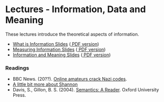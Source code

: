 Lectures - Information, Data and Meaning
========================================

These lectures introduce the theoretical aspects of information. 

- <a target="_blank" href="information.html" file="html"> What is Information Slides</a> (<a href="information.pdf" file="print"> PDF version</a>)
- <a target="_blank" href="theory.html" file="html"> Measuring Information Slides</a> (<a href="theory.pdf" file="print"> PDF version</a>)
- <a target="_blank" href="meaning.html" file="html"> Information and Meaning Slides</a>  (<a href="meaning.pdf" file="print"> PDF version</a>)

### Readings
- BBC News. (20??). [Online amateurs crack Nazi codes](http://news.bbc.co.uk/2/hi/technology/4763854.stm).
- [A little bit more about Shannon](https://www.youtube.com/watch?v=z2Whj_nL-x8)
- Davis, S., Gillon, B. S. (2004). [Semantics: A Reader](http://site.ebrary.com/lib/unimelb/reader.action?docID=10254380). Oxford University Press.

